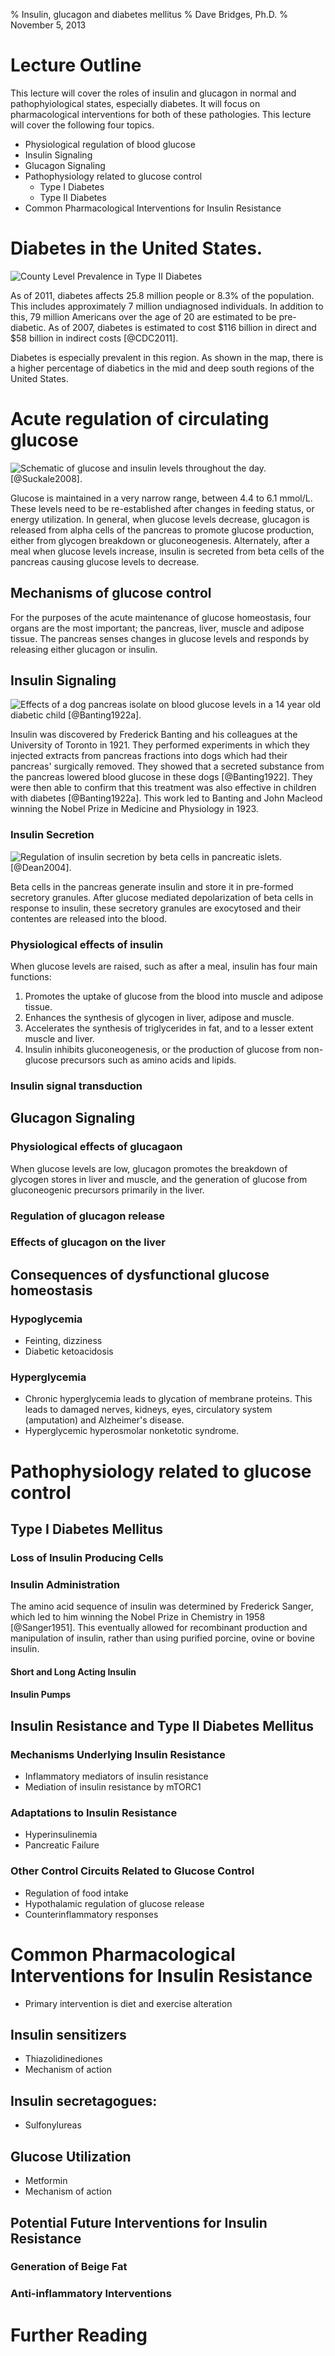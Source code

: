 % Insulin, glucagon and diabetes mellitus
% Dave Bridges, Ph.D.
% November 5, 2013

# Lecture Outline

This lecture will cover the roles of insulin and glucagon in normal and pathophyiological states, especially diabetes.  It will focus on pharmacological interventions for both of these pathologies.  This lecture will cover the following four topics.

* Physiological regulation of blood glucose
* Insulin Signaling
* Glucagon Signaling
* Pathophysiology related to glucose control
    * Type I Diabetes
    * Type II Diabetes
* Common Pharmacological Interventions for Insulin Resistance

# Diabetes in the United States.

![County Level Prevalence in Type II Diabetes](figures/diabetes_2010_map.png)

As of 2011, diabetes affects 25.8 million people or 8.3% of the population.  This includes approximately 7 million undiagnosed individuals.  In addition to this, 79 million Americans over the age of 20 are estimated to be pre-diabetic.  As of 2007, diabetes is estimated to cost $116 billion in direct and $58 billion in indirect costs [@CDC2011].

Diabetes is especially prevalent in this region.  As shown in the map, there is a higher percentage of diabetics in the mid and deep south regions of the United States.

# Acute regulation of circulating glucose

![Schematic of glucose and insulin levels throughout the day.   [@Suckale2008].](figures/glucose-insulin-daily.png)

Glucose is maintained in a very narrow range, between 4.4 to 6.1 mmol/L.  These levels need to be re-established after changes in feeding status, or energy utilization.  In general, when glucose levels decrease, glucagon is released from alpha cells of the pancreas to promote glucose production, either from glycogen breakdown or gluconeogenesis.  Alternately, after a meal when glucose levels increase, insulin is secreted from beta cells of the pancreas causing glucose levels to decrease.

## Mechanisms of glucose control

For the purposes of the acute maintenance of glucose homeostasis, four organs are the most important; the pancreas, liver, muscle and adipose tissue.  The pancreas senses changes in glucose levels and responds by releasing either glucagon or insulin.  

## Insulin Signaling

![Effects of a dog pancreas isolate on blood glucose levels in a 14 year old diabetic child [@Banting1922a].](figures/banting-insulin.png)

Insulin was discovered by Frederick Banting and his colleagues at the University of Toronto in 1921.  They performed experiments in which they injected extracts from pancreas fractions into dogs which had their pancreas' surgically removed.  They showed that a secreted substance from the pancreas lowered blood glucose in these dogs [@Banting1922].  They were then able to confirm that this treatment was also effective in children with diabetes [@Banting1922a].  This work led to Banting and John Macleod winning the Nobel Prize in Medicine and Physiology in 1923.



### Insulin Secretion

![Regulation of insulin secretion by beta cells in pancreatic islets. [@Dean2004].](figures/insulin-secretion.png)

Beta cells in the pancreas generate insulin and store it in pre-formed secretory granules.  After glucose mediated depolarization of beta cells in response to insulin, these secretory granules are exocytosed and their contentes are released into the blood.

### Physiological effects of insulin 
When glucose levels are raised, such as after a meal, insulin has four main functions:

1. Promotes the uptake of glucose from the blood into muscle and adipose tissue.  
2. Enhances the synthesis of glycogen in liver, adipose and muscle.  
3. Accelerates the synthesis of triglycerides in fat, and to a lesser extent muscle and liver.  
4. Insulin inhibits gluconeogenesis, or the production of glucose from non-glucose precursors such as amino acids and lipids.

### Insulin signal transduction

## Glucagon Signaling

### Physiological effects of glucagaon
 When glucose levels are low, glucagon promotes the breakdown of glycogen stores in liver and muscle, and the generation of glucose from gluconeogenic precursors primarily in the liver.  
 
### Regulation of glucagon release
### Effects of glucagon on the liver

## Consequences of dysfunctional glucose homeostasis

### Hypoglycemia
* Feinting, dizziness
* Diabetic ketoacidosis

### Hyperglycemia
* Chronic hyperglycemia leads to glycation of membrane proteins.  This leads to damaged nerves, kidneys, eyes, circulatory system (amputation) and Alzheimer's disease.
* Hyperglycemic hyperosmolar nonketotic syndrome.

# Pathophysiology related to glucose control

## Type I Diabetes Mellitus

### Loss of Insulin Producing Cells
### Insulin Administration
The amino acid sequence of insulin was determined by Frederick Sanger, which led to him winning the Nobel Prize in Chemistry in 1958 [@Sanger1951].  This eventually allowed for recombinant production and manipulation of insulin, rather than using purified porcine, ovine or bovine insulin.

#### Short and Long Acting Insulin

#### Insulin Pumps

## Insulin Resistance and Type II Diabetes Mellitus

### Mechanisms Underlying Insulin Resistance
* Inflammatory mediators of insulin resistance
* Mediation of insulin resistance by mTORC1

### Adaptations to Insulin Resistance
* Hyperinsulinemia
* Pancreatic Failure

### Other Control Circuits Related to Glucose Control
* Regulation of food intake
* Hypothalamic regulation of glucose release
* Counterinflammatory responses

# Common Pharmacological Interventions for Insulin Resistance
* Primary intervention is diet and exercise alteration

## Insulin sensitizers
* Thiazolidinediones
* Mechanism of action

## Insulin secretagogues: 
* Sulfonylureas

## Glucose Utilization
* Metformin
* Mechanism of action

## Potential Future Interventions for Insulin Resistance

### Generation of Beige Fat
### Anti-inflammatory Interventions

# Further Reading
